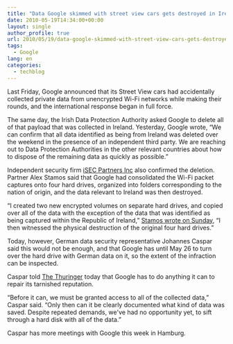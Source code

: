 ```yaml
---
title: "Data Google skimmed with street view cars gets destroyed in Ireland, but that's not good enough for Germany"
date: 2010-05-19T14:34:00+00:00
layout: single
author_profile: true
url: 2010/05/19/data-google-skimmed-with-street-view-cars-gets-destroyed-in-ireland-but-thats-not-good-enough-for-germany/
tags:
  - Google
lang: en
categories: 
  - techblog
---
```

Last Friday, Google announced that its Street View cars had accidentally collected private data from unencrypted Wi-Fi networks while making their rounds, and the international response began in full force. 

The same day, the Irish Data Protection Authority asked Google to delete all of that payload that was collected in Ireland. Yesterday, Google wrote, “We can confirm that all data identified as being from Ireland was deleted over the weekend in the presence of an independent third party. We are reaching out to Data Protection Authorities in the other relevant countries about how to dispose of the remaining data as quickly as possible.” 

Independent security firm [iSEC Partners Inc](https://www.isecpartners.com/) also confirmed the deletion. Partner Alex Stamos said that Google had consolidated the Wi-Fi packet captures onto four hard drives, organized into folders corresponding to the nation of origin, and the data relevant to Ireland was then destroyed. 

“I created two new encrypted volumes on separate hard drives, and copied over all of the data with the exception of the data that was identified as being captured within the Republic of Ireland,” [Stamos wrote on Sunday](http://www.google.com/press/pdf/ISEC_Letter.pdf), “I then witnessed the physical destruction of the original four hard drives.” 

Today, however, German data security representative Johannes Caspar said this would not be enough, and that Google has until May 26 to turn over the hard drive with German data on it, so the extent of the infraction can be inspected. 

Caspar told [The Thuringer](http://www.thueringer-allgemeine.de/startseite/detail/-/specific/Datenschutz-Experte-Google-muss-ramponierten-Ruf-wieder-herstellen-874989035) today that Google has to do anything it can to repair its tarnished reputation. 

“Before it can, we must be granted access to all of the collected data,” Caspar said. “Only then can it be clearly documented what kind of data was saved. Despite repeated demands, we've had no opportunity yet, to sift through a hard disk with all of the data.” 

Caspar has more meetings with Google this week in Hamburg.